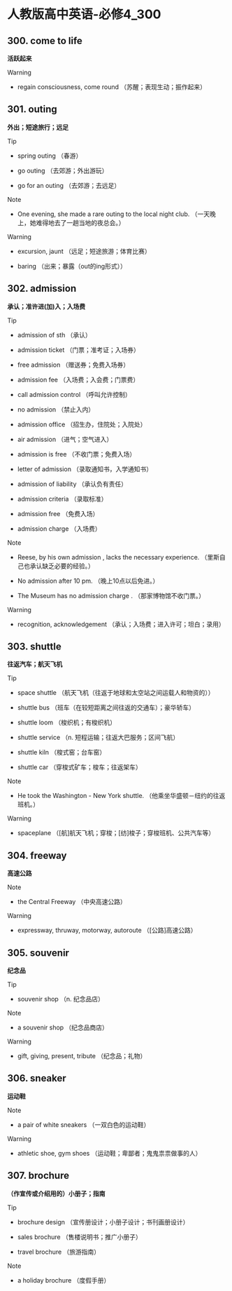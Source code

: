 # 人教版高中英语-必修4_300

## 300. come to life

**活跃起来**

> [!WARNING]
>
> - regain consciousness, come round （苏醒；表现生动；振作起来）
>

## 301. outing

**外出；短途旅行；远足**

> [!TIP]
>
> - spring outing （春游）
>
> - go outing （去郊游；外出游玩）
>
> - go for an outing （去郊游；去远足）
>

> [!NOTE]
>
> - One evening, she made a rare outing to the local night club. （一天晚上，她难得地去了一趟当地的夜总会。）
>

> [!WARNING]
>
> - excursion, jaunt （远足；短途旅游；体育比赛）
>
> - baring （出来；暴露（out的ing形式））
>

## 302. admission

**承认；准许进(加)入；入场费**

> [!TIP]
>
> - admission of sth （承认）
>
> - admission ticket （门票；准考证；入场券）
>
> - free admission （赠送券；免费入场券）
>
> - admission fee （入场费；入会费；门票费）
>
> - call admission control （呼叫允许控制）
>
> - no admission （禁止入内）
>
> - admission office （招生办，住院处；入院处）
>
> - air admission （进气；空气进入）
>
> - admission is free （不收门票；免费入场）
>
> - letter of admission （录取通知书，入学通知书）
>
> - admission of liability （承认负有责任）
>
> - admission criteria （录取标准）
>
> - admission free （免费入场）
>
> - admission charge （入场费）
>

> [!NOTE]
>
> - Reese, by his own admission , lacks the necessary experience. （里斯自己也承认缺乏必要的经验。）
>
> - No admission after 10 pm. （晚上10点以后免进。）
>
> - The Museum has no admission charge . （那家博物馆不收门票。）
>

> [!WARNING]
>
> - recognition, acknowledgement （承认；入场费；进入许可；坦白；录用）
>

## 303. shuttle

**往返汽车；航天飞机**

> [!TIP]
>
> - space shuttle （航天飞机（往返于地球和太空站之间运载人和物资的））
>
> - shuttle bus （班车（在较短距离之间往返的交通车）；豪华轿车）
>
> - shuttle loom （梭织机；有梭织机）
>
> - shuttle service （n. 短程运输；往返大巴服务；区间飞航）
>
> - shuttle kiln （梭式窑；台车窑）
>
> - shuttle car （穿梭式矿车；梭车；往返架车）
>

> [!NOTE]
>
> - He took the Washington - New York shuttle. （他乘坐华盛顿－纽约的往返班机。）
>

> [!WARNING]
>
> - spaceplane （[航]航天飞机；穿梭；[纺]梭子；穿梭班机、公共汽车等）
>

## 304. freeway

**高速公路**

> [!NOTE]
>
> - the Central Freeway （中央高速公路）
>

> [!WARNING]
>
> - expressway, thruway, motorway, autoroute （[公路]高速公路）
>

## 305. souvenir

**纪念品**

> [!TIP]
>
> - souvenir shop （n. 纪念品店）
>

> [!NOTE]
>
> - a souvenir shop （纪念品商店）
>

> [!WARNING]
>
> - gift, giving, present, tribute （纪念品；礼物）
>

## 306. sneaker

**运动鞋**

> [!NOTE]
>
> - a pair of white sneakers （一双白色的运动鞋）
>

> [!WARNING]
>
> - athletic shoe, gym shoes （运动鞋；卑鄙者；鬼鬼祟祟做事的人）
>

## 307. brochure

**（作宣传或介绍用的）小册子；指南**

> [!TIP]
>
> - brochure design （宣传册设计；小册子设计；书刊画册设计）
>
> - sales brochure （售楼说明书；推广小册子）
>
> - travel brochure （旅游指南）
>

> [!NOTE]
>
> - a holiday brochure （度假手册）
>

